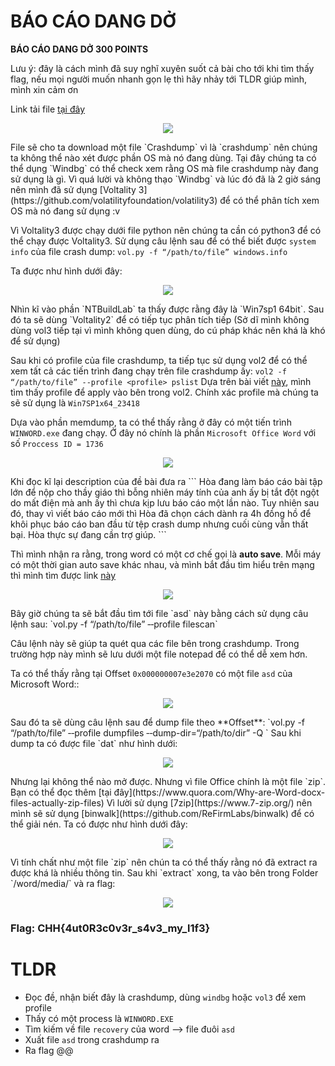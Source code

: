 BÁO CÁO DANG DỞ
===

**BÁO CÁO DANG DỞ 300 POINTS**

Lưu ý: đây là cách mình đã suy nghĩ xuyên suốt cả bài cho tới khi tìm thấy flag, nếu mọi người muốn nhanh gọn lẹ thì hãy nhảy tới TLDR giúp mình, mình xin cảm ơn 

Link tải file [tại đây](https://battle.cookiearena.org/challenges/digital-forensics/bao-cao-dang-do)

<p align="center">
  <img src="https://github.com/P5ySm1th/CTF/assets/100250271/752c6f11-8048-4d99-ab27-b9c3b1f35b93">
</p>
File sẽ cho ta download một file `Crashdump` vì là `crashdump` nên chúng ta không thể nào xét được phần OS mà nó đang dùng. Tại đây chúng ta có thể dụng `Windbg` có thể check xem rằng OS mà file crashdump này đang sử dụng là gì. Vì quá lười và không thạo `Windbg` và lúc đó đã là 2 giờ sáng nên mình đã sử dụng [Voltality 3](https://github.com/volatilityfoundation/volatility3) để có thể phân tích xem OS mà nó đang sử dụng :v

Vì Voltality3 được chạy dưới file python nên chúng ta cần có python3  để có thể chạy được Voltality3. Sử dụng câu lệnh sau để có thể biết được `system info` của file crash dump: `vol.py -f “/path/to/file” windows.info`

Ta được như hình dưới đây:
<p align="center">
  <img src="https://github.com/P5ySm1th/CTF/assets/100250271/e305e4a7-ed95-4bf9-83a0-1cb24cabeac4">
</p>
Nhìn kĩ vào phần `NTBuildLab` ta thấy được rằng đây là `Win7sp1 64bit`. Sau đó ta sẽ dùng `Voltality2` để có tiếp tục phân tích tiếp (Sở dĩ mình không dùng vol3 tiếp tại vì mình không quen dùng, do cú pháp khác nên khá là khó để sử dụng)

Sau khi có profile của file crashdump, ta tiếp tục sử dụng vol2 để có thể xem tất cả các tiến trình đang chạy trên file crashdump ấy: `vol2 -f “/path/to/file” ‑‑profile <profile> pslist`
Dựa trên bài viết [này](https://github.com/volatilityfoundation/volatility/wiki/2.6-Win-Profiles), mình tìm thấy profile để apply vào bên trong vol2. Chính xác profile mà chúng ta sẽ sử dụng là `Win7SP1x64_23418`

Dựa vào phần memdump, ta có thể thấy rằng ở đây có một tiến trình `WINWORD.exe` đang chạy. Ở đây nó chính là phần `Microsoft Office Word` với số `Proccess ID = 1736`

<p align="center">
  <img src="https://github.com/P5ySm1th/CTF/assets/100250271/cac84752-8e0b-47af-ae67-9692cd702680">
</p>
Khi đọc kĩ lại description của đề bài đưa ra
```
Hòa đang làm báo cáo bài tập lớn để nộp cho thầy giáo thì bỗng nhiên máy tính của anh ấy bị tắt đột ngột do mất điện mà anh ấy thì chưa kịp lưu báo cáo một lần nào. Tuy nhiên sau đó, thay vì viết báo cáo mới thì Hòa đã chọn cách dành ra 4h đồng hồ để khôi phục báo cáo ban đầu từ tệp crash dump nhưng cuối cùng vẫn thất bại. Hòa thực sự đang cần trợ giúp.
```

Thì mình nhận ra rằng, trong word có một cơ chế gọi là **auto save**. Mỗi máy có một thời gian  auto save khác nhau, và mình bắt đầu tìm hiểu trên mạng thì mình tìm được link [này](https://support.microsoft.com/vi-vn/topic/ca%CC%81ch-th%C6%B0%CC%81c-word-ta%CC%A3o-va%CC%80-phu%CC%A3c-h%C3%B4%CC%80i-ca%CC%81c-t%C3%AA%CC%A3p-t%C6%B0%CC%A3-%C4%91%C3%B4%CC%A3ng-phu%CC%A3c-h%C3%B4%CC%80i-a33ec235-9d68-cf62-e66a-6a740cf51821)

<p align="center">
  <img src="https://github.com/P5ySm1th/CTF/assets/100250271/d414707b-df55-4943-8f3f-07706bac1862">
</p>
Bây giờ chúng ta sẽ bắt đầu tìm tới file `asd` này bằng cách sử dụng câu lệnh sau: `vol.py -f “/path/to/file” ‑‑profile <profile> filescan` 

Câu lệnh này sẽ giúp ta quét qua các file bên trong crashdump. Trong trường hợp này mình sẽ lưu dưới một file notepad để có thể dễ xem hơn.

Ta có thể thấy rằng tại Offset `0x000000007e3e2070` có một file `asd` của Microsoft Word::
<p align="center">
  <img src="https://github.com/P5ySm1th/CTF/assets/100250271/5ce70714-ba5d-4763-a5b8-426a751391ac">
</p>
Sau đó ta sẽ dùng câu lệnh sau để dump file theo **Offset**: `vol.py -f “/path/to/file” ‑‑profile <profile> dumpfiles ‑‑dump-dir=“/path/to/dir” -Q <offset>`
Sau khi dump ta có được file `dat` như hình dưới: 
<p align="center">
  <img src="https://github.com/P5ySm1th/CTF/assets/100250271/b693d6d3-7213-435b-ad65-e3cd4b0eeb5d">
</p>
Nhưng lại không thể nào mở được. Nhưng vì file Office chính là một file `zip`. Bạn có thể đọc thêm [tại đây](https://www.quora.com/Why-are-Word-docx-files-actually-zip-files)
Vì lười sử dụng [7zip](https://www.7-zip.org/) nên mình sẽ sử dụng [binwalk](https://github.com/ReFirmLabs/binwalk) để có thể giải nén. Ta có được như hình dưới đây: 
<p align="center">
  <img src="https://github.com/P5ySm1th/CTF/assets/100250271/70336d24-00af-4670-acf8-654dbaba3471">
</p>
Vì tính chất như một file `zip` nên chún ta có thể thấy rằng nó đã extract ra được khá là nhiều thông tin. Sau khi `extract` xong, ta vào bên trong Folder `/word/media/` và ra flag: 
<p align="center">
  <img src="https://github.com/P5ySm1th/CTF/assets/100250271/ded069b1-071f-429a-86a2-5456f900470f">
</p>

### Flag: CHH{4ut0R3c0v3r_s4v3_my_l1f3}

TLDR
===
- Đọc đề, nhận biết đây là crashdump, dùng `windbg` hoặc `vol3` để xem profile
- Thấy có một process là `WINWORD.EXE` 
- Tìm kiếm về file `recovery` của word --> file đuôi `asd`
- Xuất file `asd` trong crashdump ra
- Ra flag @@
